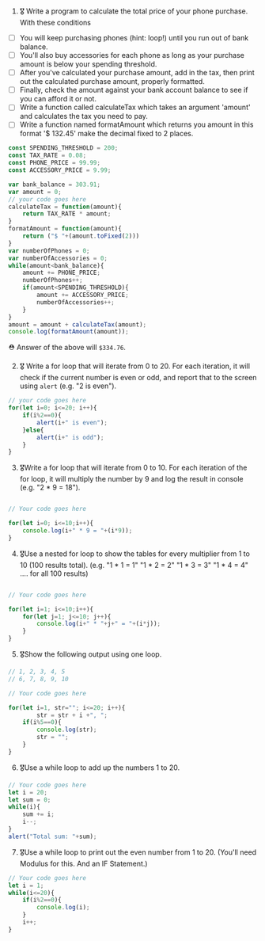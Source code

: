 1. 🎖 Write a program to calculate the total price of your phone purchase. With these conditions
 * [ ] You will keep purchasing phones (hint: loop!) until you run out of bank balance.
 * [ ] You'll also buy accessories for each phone as long as your purchase amount is below your spending threshold.
 * [ ] After you've calculated your purchase amount, add in the tax, then print out the calculated purchase amount, properly formatted.
 * [ ] Finally, check the amount against your bank account balance to see if you can afford it or not.
 * [ ] Write a function called calculateTax which takes an argument 'amount' and calculates the tax you need to pay.
 * [ ] Write a function named formatAmount which returns you amount in this format '$ 132.45' make the decimal fixed to 2 places.
```js
const SPENDING_THRESHOLD = 200;
const TAX_RATE = 0.08;
const PHONE_PRICE = 99.99;
const ACCESSORY_PRICE = 9.99;

var bank_balance = 303.91;
var amount = 0;
// your code goes here
calculateTax = function(amount){
    return TAX_RATE * amount;
}
formatAmount = function(amount){
    return ("$ "+(amount.toFixed(2)))
}
var numberOfPhones = 0;
var numberOfAccessories = 0;
while(amount<bank_balance){
    amount += PHONE_PRICE;
    numberOfPhones++;  
    if(amount<SPENDING_THRESHOLD){
        amount += ACCESSORY_PRICE;
        numberOfAccessories++;
    }
}
amount = amount + calculateTax(amount);
console.log(formatAmount(amount));
```
 ⛑ Answer of the above will `$334.76`.

2. 🎖 Write a for loop that will iterate from 0 to 20. For each iteration, it will check if the current number is even or odd, and report that to the screen using `alert` (e.g. "2 is even").
```js
// your code goes here
for(let i=0; i<=20; i++){
    if(i%2==0){
        alert(i+" is even");
    }else{
        alert(i+" is odd");
    }
}
```

3. 🎖Write a for loop that will iterate from 0 to 10. For each iteration of the for loop, it will multiply the number by 9 and log the result in console (e.g. "2 * 9 = 18").

```js

// Your code goes here

for(let i=0; i<=10;i++){
    console.log(i+" * 9 = "+(i*9));
}
```

4. 🎖Use a nested for loop to show the tables for every multiplier from 1 to 10 (100 results total).
(e.g.
"1 * 1 = 1"
"1 * 2 = 2"
"1 * 3 = 3"
"1 * 4 = 4"
.... for all 100 results)
```js

// Your code goes here

for(let i=1; i<=10;i++){
    for(let j=1; j<=10; j++){
        console.log(i+" * "+j+" = "+(i*j));
    }
}
```
5. 🎖Show the following output using one loop.
```js
// 1, 2, 3, 4, 5
// 6, 7, 8, 9, 10

// Your code goes here

for(let i=1, str=""; i<=20; i++){
        str = str + i +", ";
    if(i%5==0){
        console.log(str);
        str = "";
    }
}

```

6. 🎖Use a while loop to add up the numbers 1 to 20.
```js
// Your code goes here
let i = 20;
let sum = 0;
while(i){
    sum += i;
    i--;
}
alert("Total sum: "+sum);
```

7. 🎖Use a while loop to print out the even number from 1 to 20. (You'll need Modulus for this. And an IF Statement.)
```js
// Your code goes here
let i = 1;
while(i<=20){
    if(i%2==0){
        console.log(i);
    }
    i++;
}
```
